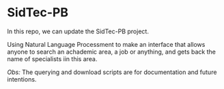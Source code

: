 # SidTec-PB

In this repo, we can update the SidTec-PB project.

Using Natural Language Processment to make an interface that allows anyone to search an achademic area, a job or anything, and gets back the name of specialists iin this area.

*Obs:* The querying and download scripts are for documentation and future intentions.